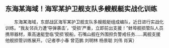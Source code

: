 ## 东海某海域！海军某护卫舰支队多艘舰艇实战化训练
　　东海某海域，东部战区海军某护卫舰支队多艘舰艇组成编队，近日进行实战化训练。“我友邻兵力遭‘导弹袭击’，‘受损’严重，立即前出支援！”蚌埠舰损管队人员携带器材，乘高速艇登临‘受损’舰船，石嘴山舰在外围担负警戒任务……离舰支援他舰损管训练展开。（记者李小春 曾范鹏 刘明林 杨景聪 刘伟 肖寅）

